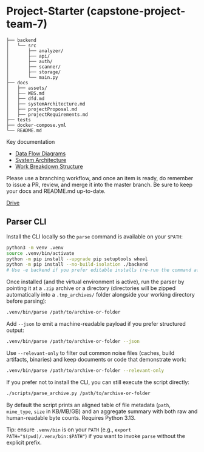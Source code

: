 # Project-Starter (capstone-project-team-7)

```text
├── backend
│   └── src
│       ├── analyzer/
│       ├── api/
│       ├── auth/
│       ├── scanner/
│       ├── storage/
│       └── main.py
├── docs
│   ├── assets/
│   ├── WBS.md
│   ├── dfd.md
│   ├── systemArchitecture.md
│   ├── projectProposal.md
│   ├── projectRequirements.md
├── tests
├── docker-compose.yml
└── README.md
```

Key documentation

- [Data Flow Diagrams](docs/dfd.md)
- [System Architecture](docs/systemArchitecture.md)
- [Work Breakdown Structure](docs/WBS.md)

Please use a branching workflow, and once an item is ready, do remember to issue a PR, review, and merge it into the master branch. Be sure to keep your docs and README.md up-to-date.

[Drive](https://drive.google.com/drive/folders/1Ic_HO0ReyS5_xveO-FNnUX63wc-phoV9?usp=sharing)

## Parser CLI

Install the CLI locally so the `parse` command is available on your `$PATH`:

```bash
python3 -m venv .venv
source .venv/bin/activate
python -m pip install --upgrade pip setuptools wheel
python -m pip install --no-build-isolation ./backend
# Use -e backend if you prefer editable installs (re-run the command after code changes).
```

Once installed (and the virtual environment is active), run the parser by pointing it at a `.zip` archive or a directory (directories will be zipped automatically into a `.tmp_archives/` folder alongside your working directory before parsing):

```bash
.venv/bin/parse /path/to/archive-or-folder
```

Add `--json` to emit a machine-readable payload if you prefer structured output:

```bash
.venv/bin/parse /path/to/archive-or-folder --json
```

Use `--relevant-only` to filter out common noise files (caches, build artifacts, binaries) and keep documents or code that demonstrate work:

```bash
.venv/bin/parse /path/to/archive-or-folder --relevant-only
```

If you prefer not to install the CLI, you can still execute the script directly:

```bash
./scripts/parse_archive.py /path/to/archive-or-folder
```

By default the script prints an aligned table of file metadata (`path`, `mime_type`, `size` in KB/MB/GB) and an aggregate summary with both raw and human-readable byte counts. Requires Python 3.13.

Tip: ensure `.venv/bin` is on your `PATH` (e.g., `export PATH="$(pwd)/.venv/bin:$PATH"`) if you want to invoke `parse` without the explicit prefix.
